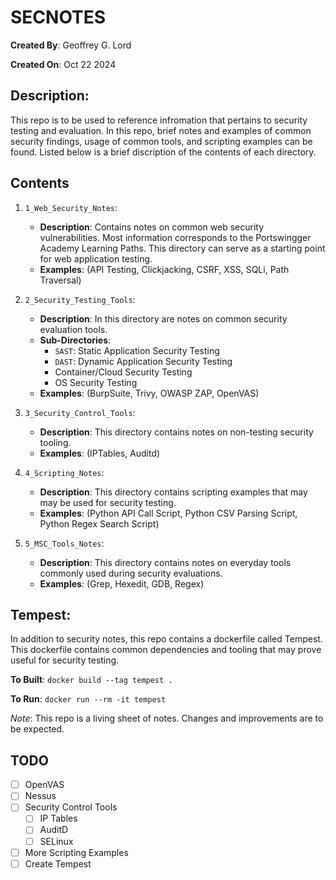 # SECNOTES
**Created By**: Geoffrey G. Lord

**Created On**: Oct 22 2024

**Description**: 
-
This repo is to be used to reference infromation that pertains to security testing and evaluation. In this repo, brief notes and examples of common security findings, usage of common tools, and scripting examples can be found. Listed below is a brief discription of the contents of each directory. 




## Contents

1. ```1_Web_Security_Notes```:
    - **Description**: Contains notes on common web security vulnerabilities. Most information corresponds to the Portswingger Academy Learning Paths. This directory can serve as a starting point for web application testing. 
    - **Examples**: (API Testing, Clickjacking, CSRF, XSS, SQLi, Path Traversal)

2. ```2_Security_Testing_Tools```:
    - **Description**: In this directory are notes on common security evaluation tools. 
    - **Sub-Directories**: 
        - ```SAST```: Static Application Security Testing
        - ```DAST```: Dynamic Application Security Testing
        - Container/Cloud Security Testing
        - OS Security Testing
    - **Examples**: (BurpSuite, Trivy, OWASP ZAP, OpenVAS)

3. ```3_Security_Control_Tools```:
    - **Description**: This directory contains notes on non-testing security tooling. 
    - **Examples**: (IPTables, Auditd)

4. ```4_Scripting_Notes```:
    - **Description**: This directory contains scripting examples that may may be used for security testing. 
    - **Examples**: (Python API Call Script, Python CSV Parsing Script, Python Regex Search Script)

5. ```5_MSC_Tools_Notes```: 
    - **Description**: This directory contains notes on everyday tools commonly used during security evaluations. 
    - **Examples**: (Grep, Hexedit, GDB, Regex)



## Tempest:

In addition to security notes, this repo contains a dockerfile called Tempest. This dockerfile contains common dependencies and tooling that may prove useful for security testing. 

**To Built**: ```docker build --tag tempest .```

**To Run**: ```docker run --rm -it tempest```


*Note*: This repo is a living sheet of notes. Changes and improvements are to be expected. 


## TODO
- [ ] OpenVAS
- [ ] Nessus
- [ ] Security Control Tools
     - [ ] IP Tables
     - [ ] AuditD
     - [ ] SELinux
    
- [ ] More Scripting Examples
- [ ] Create Tempest
